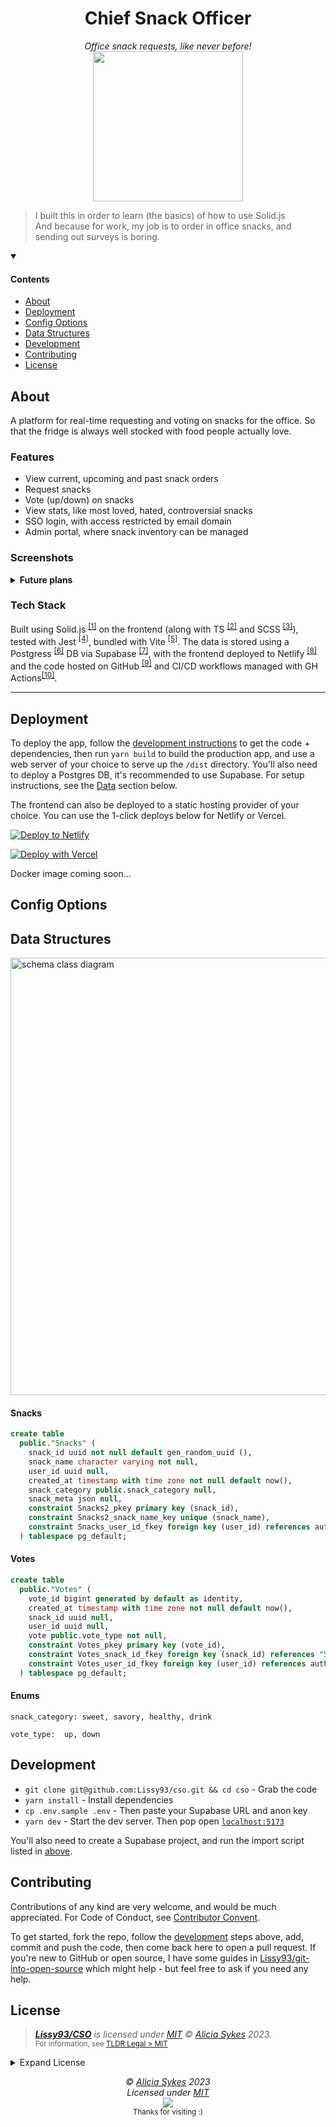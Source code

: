 
<h1 align="center">Chief Snack Officer</h1>
<p align="center">
  <i>Office snack requests, like never before!</i><br>
  <!-- <a align="center" href="https://cso.as93.net">🌐 <b>cso.as93.net</b></a><br /> -->
  <a href="https://snack-champion.as93.net">
    <img width="240" src="https://i.ibb.co/d43WK4Z/snack-champ-robot-transparent.png" />
  </a>
  <br>
</p>

> I built this in order to learn (the basics) of how to use Solid.js<br />
> And because for work, my job is to order in office snacks, and sending out surveys is boring.

<details open>
  <summary><h4>Contents</h4></summary>
  
- [About](#about)
- [Deployment](#deployment)
- [Config Options](#config-options)
- [Data Structures](#data-structures)
- [Development](#development)
- [Contributing](#contributing)
- [License](#license)
</details>

## About

A platform for real-time requesting and voting on snacks for the office.
So that the fridge is always well stocked with food people actually love.

### Features
- View current, upcoming and past snack orders
- Request snacks
- Vote (up/down) on snacks
- View stats, like most loved, hated, controversial snacks
- SSO login, with access restricted by email domain
- Admin portal, where snack inventory can be managed

### Screenshots
<!-- 
### Standards

- **Configurable:** Set your companies name, branding and terminology
- **International:** No hard-coded copy, for easy language translations
- **Tested:** Fully unit tested with Jest, joined together with E2E
- **Documented:** In-code and MD docs, as well as strict typings for devs
- **Accessible:** Meets AA accessibility standards, so no one is left out
- **Performant:** Reactive, SSR, Caching
- **Responsive:** Mobile-first UI, optimized for a variety of devices
- **Secure:** Data is encrypted
- **Open Source:** All source code and docs are freely available on GitHub
- **Easy:** Super quick and simple to deploy your own instance on a range of architectures
- **Observable:** Easy monitoring, with errors tracked via GlitchTip and basic analytics via Plausible
- **Automated:** New releases are automatically tested and deployed by the CI/CD pipeline
- **SEO** SSR, meta
- **Compatible:** Consistent across all modern browser and devices, with fallback polyfills to support legacy environments
- **Privacy Respecting:** No invasive tracking, and the user can export or delete their data at any time
- **Neat:** Consistent coding standards are implemented with Prettier and ESLint -->

<details>
  <summary><b>Future plans</b></summary
                                
I think it would be pretty fun to extend this, to automate as much of the process as possible. Based on snack ratings and user requests, use AI to generate a varied list of snacks that's within budget. Hook up to Slack to get approval from HR, use a supermarket API to make the order, generate the invoice and submit that to our companies expenses API, insert the arrival time into my calendar with Google API, and then collect employee snack feedback, and iterate for the next week.

That would basically be my whole job, automated.
  
</details>
 
### Tech Stack

Built using Solid.js <sup>[[1]](https://www.solidjs.com/)</sup> on the frontend (along with TS <sup>[[2]](https://www.typescriptlang.org/)</sup> and SCSS <sup>[[3]](https://sass-lang.com/)</sup>), tested with Jest <sup>[[4]](https://jestjs.io/)</sup>, bundled with Vite <sup>[[5]](https://vitejs.dev/)</sup>. The data is stored using a Postgress <sup>[[6]](https://www.postgresql.org/)</sup> DB via Supabase <sup>[[7]](https://supabase.com/)</sup>, with the frontend deployed to Netlify <sup>[[8]](https://www.netlify.com/)</sup> and the code hosted on GitHub <sup>[[9]](https://github.com)</sup> and CI/CD workflows managed with GH Actions<sup>[[10]](https://docs.github.com/en/actions)</sup>.

---

## Deployment

To deploy the app, follow the [development instructions](#development) to get the code + dependencies, then run `yarn build` to build the production app, and use a web server of your choice to serve up the `/dist` directory.
You'll also need to deploy a Postgres DB, it's recommended to use Supabase. For setup instructions, see the [Data](#data-structures) section below.

The frontend can also be deployed to a static hosting provider of your choice. You can use the 1-click deploys below for Netlify or Vercel.

[![Deploy to Netlify](https://img.shields.io/badge/Deploy-Netlify-%2330c8c9?style=for-the-badge&logo=netlify&labelColor=1e0e41 'Deploy CSO to Netlify, via 1-Click Script')](https://app.netlify.com/start/deploy?repository=https://github.com/lissy93/cso)

[![Deploy with Vercel](https://img.shields.io/badge/Deploy-Vercel-%23ffffff?style=for-the-badge&logo=vercel&labelColor=1e0e41)](https://vercel.com/new/clone?repository-url=https%3A%2F%2Fgithub.com%2FLissy93%2Fcso&env=VITE_SUPABASE_URL,VITE_SUPABASE_ANON_KEY&envDescription=Login%20%2F%20create%20a%20Supabase%20account%2C%20then%20navigate%20to%20Settings%20--%3E%20API%20copy%20the%20URL%20and%20Anon%20API%20key%20&project-name=cso&repository-name=cso-fork)

Docker image coming soon...

<!-- Run `docker run -p 3000:3000 lissy93/cso`, then open [`localhost:3000`](http://localhost:3000)

<details>
<summary>Docker Options</summary>

You can get the Docker image from:
- DockerHub: [`lissy93/cso`](https://hub.docker.com/r/lissy93/cso)
- GHCR: [`ghcr.io/lissy93/cso`](https://github.com/Lissy93/cso/pkgs/container/web-check)
- Or build the image yourself by cloning the repo and running `docker build -t web-check .`

</details> -->


## Config Options

## Data Structures

<img src="https://github.com/Lissy93/cso/assets/1862727/866d2c52-685b-4a5d-ab96-f28b28194f3c" alt="schema class diagram" width="700" />


#### Snacks
```sql
create table
  public."Snacks" (
    snack_id uuid not null default gen_random_uuid (),
    snack_name character varying not null,
    user_id uuid null,
    created_at timestamp with time zone not null default now(),
    snack_category public.snack_category null,
    snack_meta json null,
    constraint Snacks2_pkey primary key (snack_id),
    constraint Snacks2_snack_name_key unique (snack_name),
    constraint Snacks_user_id_fkey foreign key (user_id) references auth.users (id) on update cascade on delete set null
  ) tablespace pg_default;
```

#### Votes
```sql
create table
  public."Votes" (
    vote_id bigint generated by default as identity,
    created_at timestamp with time zone not null default now(),
    snack_id uuid null,
    user_id uuid null,
    vote public.vote_type not null,
    constraint Votes_pkey primary key (vote_id),
    constraint Votes_snack_id_fkey foreign key (snack_id) references "Snacks" (snack_id),
    constraint Votes_user_id_fkey foreign key (user_id) references auth.users (id)
  ) tablespace pg_default;
```

#### Enums
```
snack_category:	sweet, savory, healthy, drink	

vote_type:	up, down
```

## Development

- `git clone git@github.com:Lissy93/cso.git && cd cso` - Grab the code
- `yarn install` - Install dependencies
- `cp .env.sample .env` - Then paste your Supabase URL and anon key
- `yarn dev` - Start the dev server. Then pop open [`localhost:5173`](http://localhost:5173)

You'll also need to create a Supabase project, and run the import script listed in [above](#data-structures).


## Contributing

Contributions of any kind are very welcome, and would be much appreciated.
For Code of Conduct, see [Contributor Convent](https://www.contributor-covenant.org/version/2/1/code_of_conduct/).

To get started, fork the repo, follow the [development](#development) steps above, add, commit and push the code, then come back here to open a pull request. If you're new to GitHub or open source, I have some guides in [Lissy93/git-into-open-source](https://github.com/Lissy93/git-into-open-source/) which might help - but feel free to ask if you need any help.

## License

> _**[Lissy93/CSO](https://github.com/Lissy93/cso)** is licensed under [MIT](https://github.com/Lissy93/cso/blob/HEAD/LICENSE) © [Alicia Sykes](https://aliciasykes.com) 2023._<br>
> <sup align="right">For information, see <a href="https://tldrlegal.com/license/mit-license">TLDR Legal > MIT</a></sup>

<details>
<summary>Expand License</summary>

```
The MIT License (MIT)
Copyright (c) Alicia Sykes <alicia@omg.com> 

Permission is hereby granted, free of charge, to any person obtaining a copy 
of this software and associated documentation files (the "Software"), to deal 
in the Software without restriction, including without limitation the rights 
to use, copy, modify, merge, publish, distribute, sub-license, and/or sell 
copies of the Software, and to permit persons to whom the Software is furnished 
to do so, subject to the following conditions:

The above copyright notice and this permission notice shall be included install 
copies or substantial portions of the Software.

THE SOFTWARE IS PROVIDED "AS IS", WITHOUT WARRANTY OF ANY KIND, EXPRESS OR IMPLIED,
INCLUDING BUT NOT LIMITED TO THE WARRANTIES OF MERCHANT ABILITY, FITNESS FOR A
PARTICULAR PURPOSE AND NON INFRINGEMENT. IN NO EVENT SHALL THE AUTHORS OR COPYRIGHT
HOLDERS BE LIABLE FOR ANY CLAIM, DAMAGES OR OTHER LIABILITY, WHETHER IN AN ACTION
OF CONTRACT, TORT OR OTHERWISE, ARISING FROM, OUT OF OR IN CONNECTION WITH THE
SOFTWARE OR THE USE OR OTHER DEALINGS IN THE SOFTWARE.
```

</details>


<!-- License + Copyright -->
<p  align="center">
  <i>© <a href="https://aliciasykes.com">Alicia Sykes</a> 2023</i><br>
  <i>Licensed under <a href="https://gist.github.com/Lissy93/143d2ee01ccc5c052a17">MIT</a></i><br>
  <a href="https://github.com/lissy93"><img src="https://i.ibb.co/4KtpYxb/octocat-clean-mini.png" /></a><br>
  <sup>Thanks for visiting :)</sup>
</p>

<!-- Dinosaurs are Awesome -->
<!-- 
                        . - ~ ~ ~ - .
      ..     _      .-~               ~-.
     //|     \ `..~                      `.
    || |      }  }              /       \  \
(\   \\ \~^..'                 |         }  \
 \`.-~  o      /       }       |        /    \
 (__          |       /        |       /      `.
  `- - ~ ~ -._|      /_ - ~ ~ ^|      /- _      `.
              |     /          |     /     ~-.     ~- _
              |_____|          |_____|         ~ - . _ _~_-_
-->

